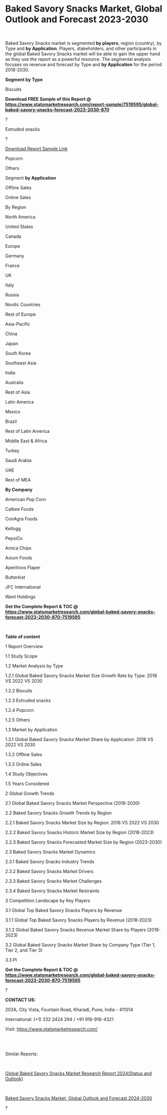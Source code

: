 <h1>Baked Savory Snacks Market, Global Outlook and Forecast 2023-2030</h1><br/><p>Baked Savory Snacks market is segmented <strong>by players</strong>, region (country), by Type and <strong>by Application</strong>. Players, stakeholders, and other participants in the global Baked Savory Snacks market will be able to gain the upper hand as they use the report as a powerful resource. The segmental analysis focuses on revenue and forecast by Type and <strong>by Application</strong> for the period 2018-2030.</p>
 
 
 
 <p><strong>Segment by Type</strong></p>
 
 
 
 <p>Biscuits</p>
 
 
 
 <div><b>Download FREE Sample of this Report @ <a href="https://www.statsmarketresearch.com/download-free-sample/7519595/global-baked-savory-snacks-forecast-2023-2030-870">https://www.statsmarketresearch.com/report-sample/7519595/global-baked-savory-snacks-forecast-2023-2030-870</a></b></div>
 
 
 
 <p>? </p>
 
 
 
 <p>Extruded snacks</p>
 
 
 
 <p>? </p>
 
 
 
 <p><a href="https://www.statsmarketresearch.com/download-free-sample/7519595/global-baked-savory-snacks-forecast-2023-2030-870">Download Report Sample Link</a></p>
 
 
 
 <p>Popcorn</p>
 
 
 
 <p>Others</p>
 
 
 
 <p>Segment <strong>by Application</strong></p>
 
 
 
 <p>Offline Sales</p>
 
 
 
 <p>Online Sales</p>
 
 
 
 <p>By Region</p>
 
 
 
 <p>North America</p>
 
 
 
 <p>United States</p>
 
 
 
 <p>Canada</p>
 
 
 
 <p>Europe</p>
 
 
 
 <p>Germany</p>
 
 
 
 <p>France</p>
 
 
 
 <p>UK</p>
 
 
 
 <p>Italy</p>
 
 
 
 <p>Russia</p>
 
 
 
 <p>Nordic Countries</p>
 
 
 
 <p>Rest of Europe</p>
 
 
 
 <p>Asia-Pacific</p>
 
 
 
 <p>China</p>
 
 
 
 <p>Japan</p>
 
 
 
 <p>South Korea</p>
 
 
 
 <p>Southeast Asia</p>
 
 
 
 <p>India</p>
 
 
 
 <p>Australia</p>
 
 
 
 <p>Rest of Asia</p>
 
 
 
 <p>Latin America</p>
 
 
 
 <p>Mexico</p>
 
 
 
 <p>Brazil</p>
 
 
 
 <p>Rest of Latin America</p>
 
 
 
 <p>Middle East & Africa</p>
 
 
 
 <p>Turkey</p>
 
 
 
 <p>Saudi Arabia</p>
 
 
 
 <p>UAE</p>
 
 
 
 <p>Rest of MEA</p>
 
 
 
 <p><strong>By Company</strong></p>
 
 
 
 <p>American Pop Corn</p>
 
 
 
 <p>Calbee Foods</p>
 
 
 
 <p>ConAgra Foods</p>
 
 
 
 <p>Kellogg</p>
 
 
 
 <p>PepsiCo</p>
 
 
 
 <p>Amica Chips</p>
 
 
 
 <p>Axium Foods</p>
 
 
 
 <p>Aperitivos Flaper</p>
 
 
 
 <p>Butterkist</p>
 
 
 
 <p>JFC International</p>
 
 
 
 <p>Want Holdings</p>
 
 
 
 <div><b>Get the Complete Report & TOC @ <a href="https://www.statsmarketresearch.com/global-baked-savory-snacks-forecast-2023-2030-870-7519595">https://www.statsmarketresearch.com/global-baked-savory-snacks-forecast-2023-2030-870-7519595</a></b></div>
 
 
 
 <p><br />
 
 <b>Table of content</b></p>
 
 
 
 <p>1 Report Overview<br />
 
 1.1 Study Scope<br />
 
 1.2 Market Analysis by Type<br />
 
 1.2.1 Global Baked Savory Snacks Market Size Growth Rate by Type: 2018 VS 2022 VS 2030<br />
 
 1.2.2 Biscuits<br />
 
 1.2.3 Extruded snacks<br />
 
 1.2.4 Popcorn<br />
 
 1.2.5 Others<br />
 
 1.3 Market by Application<br />
 
 1.3.1 Global Baked Savory Snacks Market Share by Application: 2018 VS 2022 VS 2030<br />
 
 1.3.2 Offline Sales<br />
 
 1.3.3 Online Sales<br />
 
 1.4 Study Objectives<br />
 
 1.5 Years Considered<br />
 
 2 Global Growth Trends<br />
 
 2.1 Global Baked Savory Snacks Market Perspective (2018-2030)<br />
 
 2.2 Baked Savory Snacks Growth Trends by Region<br />
 
 2.2.1 Baked Savory Snacks Market Size by Region: 2018 VS 2022 VS 2030<br />
 
 2.2.2 Baked Savory Snacks Historic Market Size by Region (2018-2023)<br />
 
 2.2.3 Baked Savory Snacks Forecasted Market Size by Region (2023-2030)<br />
 
 2.3 Baked Savory Snacks Market Dynamics<br />
 
 2.3.1 Baked Savory Snacks Industry Trends<br />
 
 2.3.2 Baked Savory Snacks Market Drivers<br />
 
 2.3.3 Baked Savory Snacks Market Challenges<br />
 
 2.3.4 Baked Savory Snacks Market Restraints<br />
 
 3 Competition Landscape by Key Players<br />
 
 3.1 Global Top Baked Savory Snacks Players by Revenue<br />
 
 3.1.1 Global Top Baked Savory Snacks Players by Revenue (2018-2023)<br />
 
 3.1.2 Global Baked Savory Snacks Revenue Market Share by Players (2018-2023)<br />
 
 3.2 Global Baked Savory Snacks Market Share by Company Type (Tier 1, Tier 2, and Tier 3)<br />
 
 3.3 Pl</p>
 
 
 
 <div><b>Get the Complete Report & TOC @ <a href="https://www.statsmarketresearch.com/global-baked-savory-snacks-forecast-2023-2030-870-7519595">https://www.statsmarketresearch.com/global-baked-savory-snacks-forecast-2023-2030-870-7519595</a></b></div>
 
 
 
 <p>? </p>
 
 
 
 <p><b>CONTACT US:</b><br />
 
 203A, City Vista, Fountain Road, Kharadi, Pune, India - 411014<br />
 
 International: (+1) 332 2424 294 / +91 916-916-4321<br />
 
 Visit: <a href="https://www.statsmarketresearch.com/">https://www.statsmarketresearch.com/</a><br />
 
 <br />
 
 <br />
 
 Similar Reports:<br />
 
 <br />
 
 <a href="https://www.statsmarketresearch.com/global-baked-savory-snacks-2024-29-7989405">Global Baked Savory Snacks Market Research Report 2024(Status and Outlook)</a><br />
 
 <br />
 
 <a href="https://www.statsmarketresearch.com/global-baked-savory-snacks-forecast-2024-2030-746-7902396">Baked Savory Snacks Market, Global Outlook and Forecast 2024-2030</a><br />
 
 ? </p>